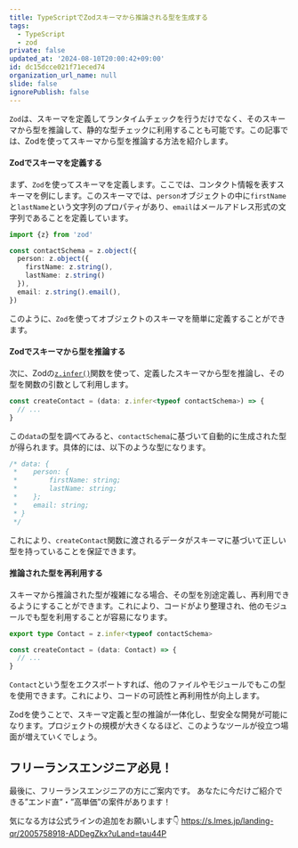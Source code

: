 ```yaml
---
title: TypeScriptでZodスキーマから推論される型を生成する
tags:
  - TypeScript
  - zod
private: false
updated_at: '2024-08-10T20:00:42+09:00'
id: dc15dcce021f71eced74
organization_url_name: null
slide: false
ignorePublish: false
---
```


`Zod`は、スキーマを定義してランタイムチェックを行うだけでなく、そのスキーマから型を推論して、静的な型チェックに利用することも可能です。この記事では、Zodを使ってスキーマから型を推論する方法を紹介します。

#### Zodでスキーマを定義する

まず、`Zod`を使ってスキーマを定義します。ここでは、コンタクト情報を表すスキーマを例にします。このスキーマでは、`person`オブジェクトの中に`firstName`と`lastName`という文字列のプロパティがあり、`email`はメールアドレス形式の文字列であることを定義しています。

```typescript
import {z} from 'zod'

const contactSchema = z.object({
  person: z.object({
    firstName: z.string(),
    lastName: z.string()
  }),
  email: z.string().email(),
})
```

このように、`Zod`を使ってオブジェクトのスキーマを簡単に定義することができます。

#### Zodでスキーマから型を推論する

次に、Zodの[`z.infer()`](https://github.com/colinhacks/zod#type-inference)関数を使って、定義したスキーマから型を推論し、その型を関数の引数として利用します。

```typescript
const createContact = (data: z.infer<typeof contactSchema>) => {
  // ...
}
```

この`data`の型を調べてみると、`contactSchema`に基づいて自動的に生成された型が得られます。具体的には、以下のような型になります。

```typescript
/* data: {
 *    person: {
 *        firstName: string;
 *        lastName: string;
 *    };
 *    email: string;
 * }
 */
```

これにより、`createContact`関数に渡されるデータがスキーマに基づいて正しい型を持っていることを保証できます。

#### 推論された型を再利用する

スキーマから推論された型が複雑になる場合、その型を別途定義し、再利用できるようにすることができます。これにより、コードがより整理され、他のモジュールでも型を利用することが容易になります。

```typescript
export type Contact = z.infer<typeof contactSchema>

const createContact = (data: Contact) => {
  // ...
}
```

`Contact`という型をエクスポートすれば、他のファイルやモジュールでもこの型を使用できます。これにより、コードの可読性と再利用性が向上します。

Zodを使うことで、スキーマ定義と型の推論が一体化し、型安全な開発が可能になります。プロジェクトの規模が大きくなるほど、このようなツールが役立つ場面が増えていくでしょう。

## フリーランスエンジニア必見！

最後に、フリーランスエンジニアの方にご案内です。
あなたに今だけご紹介できる”エンド直”・”高単価”の案件があります！

気になる方は公式ラインの追加をお願いします👇
https://s.lmes.jp/landing-qr/2005758918-ADDegZkx?uLand=tau44P
